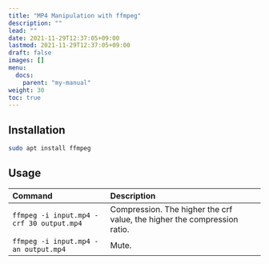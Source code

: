 ```yaml
---
title: "MP4 Manipulation with ffmpeg"
description: ""
lead: ""
date: 2021-11-29T12:37:05+09:00
lastmod: 2021-11-29T12:37:05+09:00
draft: false
images: []
menu: 
  docs:
    parent: "my-manual"
weight: 30
toc: true
---
```


## Installation

```sh
sudo apt install ffmpeg
```

## Usage

|Command|Description|
|:------|:----------|
|`ffmpeg -i input.mp4 -crf 30 output.mp4`|Compression. The higher the crf value, the higher the compression ratio.|
|`ffmpeg -i input.mp4 -an output.mp4`|Mute.|
